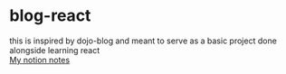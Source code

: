 # blog-react
this is inspired by dojo-blog and meant to serve as a basic project done alongside learning react  
[My notion notes](https://www.notion.so/dojo-blog-1ec96a5710ae80229690d2f7e23c45a0?pvs=4)
